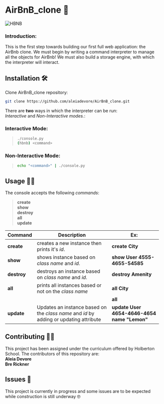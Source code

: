 # AirBnB_clone :house_with_garden:

![HBNB]("https://holbertonintranet.s3.amazonaws.com/uploads/medias/2018/6/65f4a1dd9c51265f49d0.png?X-Amz-Algorithm=AWS4-HMAC-SHA256&X-Amz-Credential=AKIARDDGGGOUWMNL5ANN%2F20210218%2Fus-east-1%2Fs3%2Faws4_request&X-Amz-Date=20210218T155015Z&X-Amz-Expires=86400&X-Amz-SignedHeaders=host&X-Amz-Signature=06aaa2dd7c094bbca45565ff5cb047d73dbc9f1e124d69be68b5b4710d22e019")

### Introduction:
This is the first step towards building our first full web application: the AirBnb clone. We must begin by writing a command interpreter to manage all the objects for AirBnb! We must also build a storage engine, with which the interpreter will interact. 
## Installation :hammer_and_wrench:
Clone AirBnB_clone repository:
```bash
git clone https://github.com/aleiadevore/AirBnB_clone.git
```

There are **two** ways in which the interpreter can be run:   
  _Interactive_ and _Non-Interactive modes._:  



### Interactive Mode:
> ```bash
> ./console.py
> (hbnb) <command>
> ```
### Non-Interactive Mode:
> ```bash
> echo "<command>" | ./console.py
>```
## Usage :woman_technologist:
The console accepts the following _commands_:  
  
> **create**  
**show**  
**destroy**  
**all**  
**update**

 
|Command|Description|Ex:|     
|----|-----|-------|     
|**create**|creates a new instance then prints it's _id_.|**create City**|
|**show**|shows instance based on _class name_ and _id_. |**show User 4555-4655-54585**|
|**destroy**|destroys an instance based on _class name_ and _id_. |**destroy Amenity**|
|**all**|prints all instances based or not on the _class name_|**all City**|
|| |**all**|
|**update**|Updates an instance based on the _class name_ and _id_ by adding or updating attribute|**update User 4654-4646-4654 name "Lemon"**|



## Contributing :fist_right::fist_left:
This project has been assigned under the curriculum offered by Holberton School. The contributors of this repository are:  
**Aleia Devore**  
**Bre Rickner**

## Issues :monocle_face:
This project is currently in progress and some issues are to be expected while construction is still underway :nerd_face: